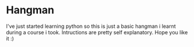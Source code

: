 # Hangman
I've just started learning python so this is just a basic hangman i learnt during a course i took.
Intructions are pretty self explanatory.
Hope you like it :)
